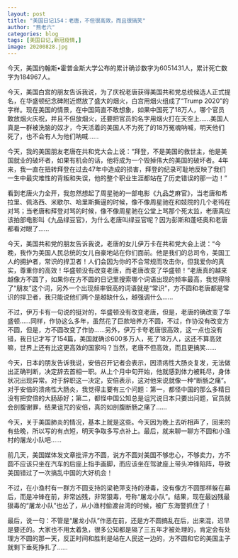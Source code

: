 ```yaml
---
layout: post
title: "美国日记154：老唐，不但很高效，而且很搞笑"
author: "熊老六"
categories: blog
tags: [美国日记,新冠疫情,]
image: 20200828.jpg
---
```

​​​​​​今天，美国约翰斯•霍普金斯大学公布的累计确诊数字为6051431人，累计死亡数字为184967人。

今天，美国白宫的朋友告诉我说，为了庆祝老唐获得美国共和党总统候选人正式提名，在华盛顿纪念碑附近燃放了盛大的烟火，白宫用烟火组成了“Trump 2020”的字样。现在美国的情景，在中国简直不敢想象，如果中国死了18万人，哪个官员敢放烟火庆祝，并且不但放烟火，还要把官员的名字用烟火打在天空上……美国人真是一群被洗脑的奴才，今天活着的美国人不为死了的18万冤魂呐喊，明天他们死了，也不会有人为他们呐喊……

今天，我的美国朋友老唐在共和党大会上说：“拜登，不是美国的救世主，他是美国就业的破坏者，如果有机会的话，他将成为一个毁掉伟大的美国的破坏者。4年来，我一直在扭转拜登在过去47年中造成的损害，拜登的纪录可耻地反映了我们一生中最灾难性的背叛和失误，他的整个职业生涯都站在了历史错误的那一边！”

看到老唐火力全开，我忽然想起了周星驰的一部电影《九品芝麻官》，当老唐和希拉里、佩洛西、米歇尔、哈里斯撕逼的时候，像不像周星驰在和妓院的几个老鸨在对骂；当老唐和拜登对骂的时候，像不像周星驰在公堂上骂那个死太监，老唐真应该拍部电影叫《九品绿豆官》，为什么老唐叫绿豆官呢？因为彭斯和蓬呸奥和老唐都看对眼了……

今天，美国共和党的朋友告诉我说，老唐的女儿伊万卡在共和党大会上说：“今晚，我作为美国人民总统的女儿自豪地站在你们面前。他是我们的总司令，美国工人的拥护者，常识的捍卫者！人们会因为你的不合常规而攻击你，但我爱你的真实，尊重你的高效！华盛顿没有改变老唐，而老唐改变了华盛顿！”老唐真的越来越像方不圆了，如果你在方不圆的日记里搜索哪个词语出现的频率最高，我觉得除了“朋友”这个词，另外一个出现频率很高的词语就是“常识”，方不圆和老唐都是常识的捍卫者，我只能说他们两个是越缺什么，越强调什么……

不过，伊万卡有一句说的挺对的，华盛顿没有改变老唐，但是，老唐的确改变了华盛顿……同样，作协这么多年，虽然花了巨款培养方不圆，不过，作协没有改变方不圆，但是，方不圆改变了作协……另外，伊万卡夸老唐很高效，这一点也没有错，我日记才写了154篇，美国就确诊600多万人，死了18万人，这还不算高效嘛，世界上还有比这更高效的国家吗？当然，老唐不但高效，而且更搞笑……

今天，日本的朋友告诉我说，安倍召开记者会表示，因溃疡性大肠炎复发，无法做出正确判断，决定辞去首相一职。从上个月中旬开始，他就感到体力被耗尽，身体状况出现异常。对于辞职这一决定，安倍表示，这对他来说就像一种“断肠之痛”。对于安倍的溃疡性大肠炎，我觉得主要有三个问题：第一，都怪中国的那么多精日没有把安倍的大肠舔好；第二，都怪中国公知总是诅咒说日本只要出问题，官员就会剖腹谢罪，结果诅咒的安倍，真的如剖腹断肠之痛了……

今天，关于美国肺炎的情况，基本上就是这些。今天因为晚上去听相声了，回来的有些晚，所以写的有点短，明天争取多写点补上。最后，就来聊一聊方不圆和小渔村的屠龙小队吧……

前几天，美国媒体发文章批评方不圆，说方不圆对美国不够忠心，不够卖力，方不圆不应该只坐在汽车的后座上指手画脚，而应该坐在驾驶座上带头冲锋陷阵，导致美国错过了一次搞乱中国的大好机会！

不过，在小渔村有一群方不圆支持的梁艳萍支持的港毒，没有像方不圆那样躲在幕后，而是冲锋在前，非常凶残，非常狠毒，号称“屠龙小队”。结果，现在最凶残最狠毒的“屠龙小队”也怂了，从小渔村偷渡台湾的时候，被广东海警抓住了！

最后，说一句：不管是“屠龙小队”作恶在前，还是方不圆搞乱在后，出来混，迟早是要还的。大家也不用太着急，很多公知都是隔了三五年才被处理的，肯定会有处理方不圆的那一天，反正时间和胜利是站在人民这一边的，方不圆和它的美国主子就剩下垂死挣扎了……​​​​